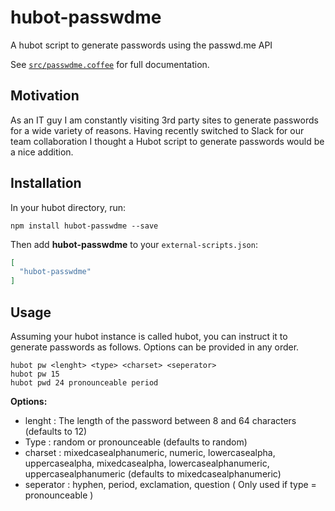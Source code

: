 # hubot-passwdme

A hubot script to generate passwords using the passwd.me API

See [`src/passwdme.coffee`](src/passwdme.coffee) for full documentation.

## Motivation

As an IT guy I am constantly visiting 3rd party sites to generate passwords for a wide variety of reasons. Having recently switched to Slack for our team collaboration I thought a Hubot script to generate passwords would be a nice addition.

## Installation

In your hubot directory, run:

`npm install hubot-passwdme --save`

Then add **hubot-passwdme** to your `external-scripts.json`:

```json
[
  "hubot-passwdme"
]
```

## Usage

Assuming your hubot instance is called hubot, you can instruct it to generate passwords as follows. Options can be provided in any order.

```
hubot pw <lenght> <type> <charset> <seperator>
hubot pw 15
hubot pwd 24 pronounceable period
```

**Options:** 

- lenght    : The length of the password between 8 and 64 characters (defaults to 12)
- Type      : random or pronounceable (defaults to random)
- charset   : mixedcasealphanumeric, numeric, lowercasealpha, uppercasealpha, mixedcasealpha, lowercasealphanumeric, uppercasealphanumeric (defaults to mixedcasealphanumeric)
- seperator : hyphen, period, exclamation, question ( Only used if type = pronounceable )
